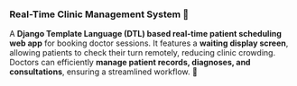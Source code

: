 ### **Real-Time Clinic Management System** 🏥  

A **Django Template Language (DTL) based real-time patient scheduling web app** for booking doctor sessions. It features a **waiting display screen**, allowing patients to check their turn remotely, reducing clinic crowding. Doctors can efficiently **manage patient records, diagnoses, and consultations**, ensuring a streamlined workflow. 🚀  